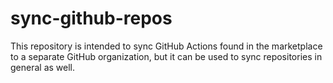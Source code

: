 # sync-github-repos

This repository is intended to sync GitHub Actions found in the marketplace to a separate GitHub organization, but it can be used to sync repositories in general as well.
